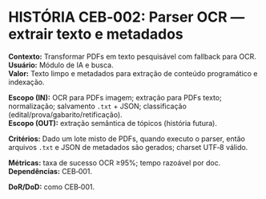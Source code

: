 # HISTÓRIA CEB‑002: Parser OCR — extrair texto e metadados

**Contexto:** Transformar PDFs em texto pesquisável com fallback para OCR.  
**Usuário:** Módulo de IA e busca.  
**Valor:** Texto limpo e metadados para extração de conteúdo programático e indexação.

**Escopo (IN):** OCR para PDFs imagem; extração para PDFs texto; normalização; salvamento `.txt` + JSON; classificação (edital/prova/gabarito/retificação).  
**Escopo (OUT):** extração semântica de tópicos (história futura).

**Critérios:** Dado um lote misto de PDFs, quando executo o parser, então arquivos `.txt` e JSON de metadados são gerados; charset UTF‑8 válido.

**Métricas:** taxa de sucesso OCR ≥95%; tempo razoável por doc.  
**Dependências:** CEB‑001.

**DoR/DoD:** como CEB‑001.

